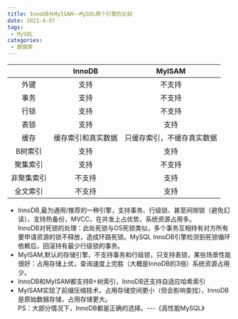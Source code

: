 ```yaml
---
title: InnoDB与MyISAM——MySQL两个引擎的比较
date: 2021-4-07
tags:
 - MySQL
categories:
 - 数据库
---
```


||InnoDB|MyISAM|
|:----:|:----:|:----:|
|外键|支持|不支持|
|事务|支持|不支持|
|行锁|支持|不支持|
|表锁|支持|支持|
|缓存|缓存索引和真实数据|只缓存索引，不缓存真实数据|
|B树索引|支持|支持|
|聚集索引|支持|不支持|
|非聚集索引|不支持|支持|
|全文索引|不支持|支持|

 - InnoDB,最为通用/推荐的一种引擎，支持事务、行级锁、甚至间隙锁（避免幻读）、支持热备份，MVCC，在并发上占优势，系统资源占用多。  
 InnoDB对死锁的处理：此处死锁与OS死锁类似，多个事务互相持有对方所有要申请资源的锁不释放，造成环路死锁。MySQL InnoDB引擎检测到死锁循环依赖后，回滚持有最少行级锁的事务。
 - MyISAM,默认的存储引擎，不支持事务和行级锁，只支持表锁，某些场景性能很好：占用存储上优，查询速度上完胜（大概是InnoDB的3倍）系统资源占用少。
 - InnoDB和MyISAM都支持B+树索引，InnoDB还支持自适应哈希索引
 - MyISAM实现了前缀压缩技术，占用存储空间更小（但会影响查找），InnoDB是原始数据存储，占用存储更大。  
PS：大部分情况下，InnoDB都是正确的选择。---《高性能MySQL》
